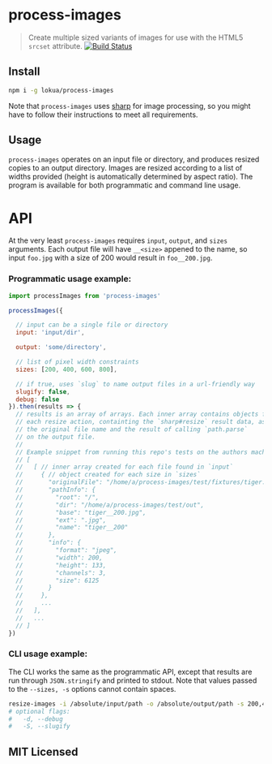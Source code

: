 # process-images

> Create multiple sized variants of images for use with the HTML5 `srcset`
  attribute.
[![Build Status](https://travis-ci.org/Lokua/process-images.svg?branch=master)](https://travis-ci.org/Lokua/process-images)

## Install

```sh
npm i -g lokua/process-images
```

Note that `process-images` uses [sharp][0] for image processing,
so you might have to follow their instructions to meet all requirements.

## Usage

`process-images` operates on an input file or directory, and
produces resized copies to an output directory. Images are resized according
to a list of widths provided (height is automatically determined by
aspect ratio). The program is available for both programmatic and command line
usage.

# API

At the very least `process-images` requires `input`, `output`, and `sizes`
arguments. Each output file will have `__<size>` appened to the name, so
input `foo.jpg` with a size of 200 would result in `foo__200.jpg`.

### Programmatic usage example:

```js
import processImages from 'process-images'

processImages({

  // input can be a single file or directory
  input: 'input/dir',

  output: 'some/directory',

  // list of pixel width constraints
  sizes: [200, 400, 600, 800],

  // if true, uses `slug` to name output files in a url-friendly way
  slugify: false,
  debug: false
}).then(results => {
  // results is an array of arrays. Each inner array contains objects for
  // each resize action, containting the `sharp#resize` result data, as well
  // the original file name and the result of calling `path.parse`
  // on the output file.
  //
  // Example snippet from running this repo's tests on the authors machine:
  // [
  //   [ // inner array created for each file found in `input`
  //     { // object created for each size in `sizes`
  //       "originalFile": "/home/a/process-images/test/fixtures/tiger.jpg",
  //       "pathInfo": {
  //         "root": "/",
  //         "dir": "/home/a/process-images/test/out",
  //         "base": "tiger__200.jpg",
  //         "ext": ".jpg",
  //         "name": "tiger__200"
  //       },
  //       "info": {
  //         "format": "jpeg",
  //         "width": 200,
  //         "height": 133,
  //         "channels": 3,
  //         "size": 6125
  //       }
  //     },
  //     ...
  //   ],
  //   ...
  // ]
})
```

### CLI usage example:

The CLI works the same as the programmatic API, except that results
are run through `JSON.stringify` and printed to stdout. Note that values
passed to the `--sizes, -s` options cannot contain spaces.

```sh
resize-images -i /absolute/input/path -o /absolute/output/path -s 200,400,600,800
# optional flags:
#   -d, --debug
#   -S, --slugify
```

## MIT Licensed

[0]: http://sharp.dimens.io/
